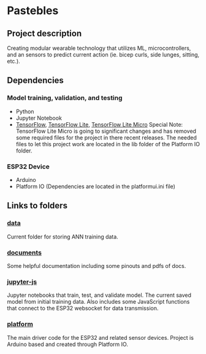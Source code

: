 # Pastebles

## Project description

Creating modular wearable technology that utilizes ML, microcontrollers, and an sensors to predict current action (ie. bicep curls,
side lunges, sitting, etc.).

## Dependencies

### Model training, validation, and testing

- Python
- Jupyter Notebook
- [TensorFlow](https://www.tensorflow.org/), [TensorFlow Lite](https://www.tensorflow.org/lite/guide), [TensorFlow Lite Micro](https://www.tensorflow.org/lite/microcontrollers)
  Special Note: TensorFlow Lite Micro is going to significant changes and has removed some required files for the project in there recent releases. The needed files to let this project work are located in the lib folder of the Platform IO folder.

### ESP32 Device

- Arduino
- Platform IO (Dependencies are located in the platformui.ini file)

## Links to folders

### [data](data/)

Current folder for storing ANN training data.

### [documents](documents/)

Some helpful documentation including some pinouts and pdfs of docs.

### [jupyter-js](jupyter-js/)

Jupyter notebooks that train, test, and validate model. The current saved model from initial training data. Also includes some JavaScript functions that connect to the ESP32 websocket for data transmission.

### [platform](platform/esp32/src)

The main driver code for the ESP32 and related sensor devices. Project is Arduino based and created through Platform IO.
